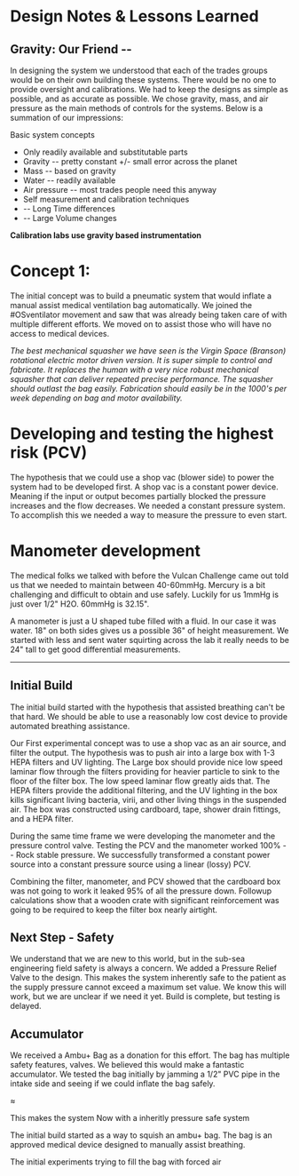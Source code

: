 # Design Notes  & Lessons Learned

## Gravity: Our Friend --
In designing the system we understood that each of the trades groups would be on
their own building these systems. There would be no one to provide oversight and
calibrations. We had to keep the designs as simple as possible, and as accurate as
possible. We chose gravity, mass, and air pressure as the main methods of controls
for the systems. Below is a summation of our impressions:

Basic system concepts
* Only readily available and substitutable parts
* Gravity -- pretty constant +/- small error across the planet
* Mass -- based on gravity
* Water -- readily available
* Air pressure -- most trades people need this anyway
* Self measurement and calibration techniques
* -- Long Time differences
* -- Large Volume changes

**Calibration labs use gravity based instrumentation**

# Concept 1:
The initial concept was to build a pneumatic system that would inflate a manual
assist medical ventilation bag automatically. We joined the #OSventilator movement
and saw that was already being taken care of with multiple different efforts. We
moved on to assist those who will have no access to medical devices.

*The best mechanical squasher we have seen is the Virgin Space (Branson) rotational
electric motor driven version. It is super simple to control and fabricate. It
replaces the human with a very nice robust mechanical squasher that can deliver
repeated precise performance. The squasher should outlast the bag easily. Fabrication
should easily be in the 1000's per week depending on bag and motor availability.*

# Developing and testing the highest risk (PCV)
The hypothesis that we could use a shop vac (blower side) to power the system had
to be developed first. A shop vac is a constant power device. Meaning if the
input or output becomes partially blocked the pressure increases and the flow decreases.
We needed a constant pressure system. To accomplish this we needed a way to measure
the pressure to even start.

# Manometer development
The medical folks we talked with before the Vulcan Challenge came out told us that
we needed to maintain between 40-60mmHg. Mercury is a bit challenging and difficult
to obtain and use safely. Luckily for us 1mmHg is just over 1/2" H2O. 60mmHg is 32.15".

A manometer is just a U shaped tube filled with a fluid. In our case it was water.
18" on both sides gives us a possible 36" of height measurement. We started with less
and sent water squirting across the lab it really needs to be 24" tall to get good
differential measurements.  





---
## Initial Build
The initial build started with the hypothesis that assisted breathing can't be
that hard. We should be able to use a reasonably low cost device to provide automated
breathing assistance.

Our First experimental concept was to use a shop vac as an air source, and filter
the output. The hypothesis was to push air into a large box with 1-3 HEPA filters
and UV lighting. The Large box should provide nice low speed laminar flow through
the filters providing for heavier particle to sink to the floor of the filter box.
The low speed laminar flow greatly aids that. The HEPA filters provide the
additional filtering, and the UV lighting in the box kills significant living
bacteria, virii, and other living things in the suspended air. The box was constructed
using cardboard, tape, shower drain fittings, and a HEPA filter.

During the same time frame we were developing the manometer and the pressure control
valve. Testing the PCV and the manometer worked 100% -- Rock stable pressure.
We successfully transformed a constant power source into a constant pressure source
using a linear (lossy) PCV.

Combining the filter, manometer, and PCV showed that the cardboard box was not
going to work it leaked 95% of all the pressure down. Followup calculations show that
a wooden crate with significant reinforcement was going to be required to keep the
filter box nearly airtight.

## Next Step - Safety
We understand that we are new to this world, but in the sub-sea engineering field
safety is always a concern. We added a Pressure Relief Valve to the design.
This makes the system inherently safe to the patient as the supply pressure cannot exceed
a maximum set value. We know this will work, but we are unclear if we need it yet.
Build is complete, but testing is delayed.

## Accumulator
We received a Ambu+ Bag as a donation for this effort. The bag has multiple safety
features, valves. We believed this would make a fantastic accumulator. We tested the
bag initially by jamming a 1/2" PVC pipe in the intake side and seeing if we could
inflate the bag safely.

≈

This makes the system
 Now with a inheritly pressure safe system

The initial build started as a way to squish an ambu+ bag. The bag is an approved
medical device designed to manually assist breathing.

The initial experiments
trying to fill the bag with forced air
